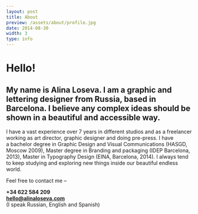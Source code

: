 ```yaml
---
layout: post
title: About
preview: /assets/about/profile.jpg
date: 2014-08-30
width: 3
type: info
---
```

# Hello! #

## My name is Alina Loseva. I am a graphic and lettering designer from Russia, based in Barcelona. I believe any complex ideas should be shown in a beautiful and accessible way. ##
I have a vast experience over 7 years in different studios and as a freelancer working as art director, graphic designer and doing pre-press. I have a&nbsp;bachelor degree in Graphic Design and Visual Communications (HASGD, Moscow 2009), Master degree in Branding and packaging (IDEP Barcelona, 2013), Master in Typography Design (EINA, Barcelona, 2014). I always tend to keep studying and exploring new things inside our beautiful endless world.

<div class='contacts' markdown='1'>
Feel free to contact me –

<strong>+34 622 584 209</strong><br />
<strong><hello@alinaloseva.com></strong><br />
(I speak Russian, English and Spanish)
</div>
